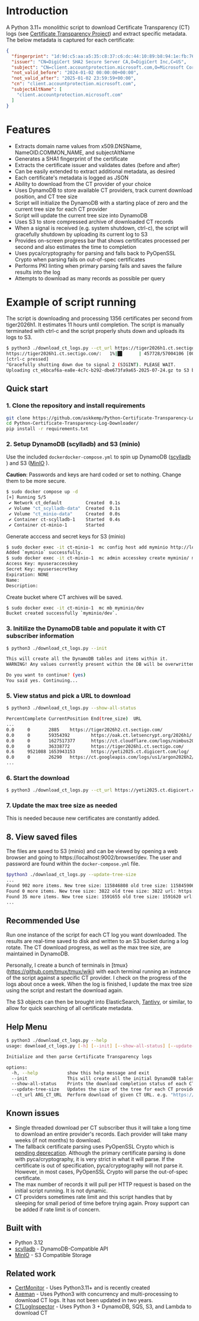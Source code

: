 # Introduction
A Python 3.11+ monolithic script to download Certificate Transparency (CT) logs  (see [Certificate Transparency Project]( https://certificate.transparency.dev/ "Certificate Transparency Project")) and extract specific metadata. The below metadata is captured for each certificate:

```json
{
  "fingerprint": "1d:9d:c5:aa:a5:35:c8:37:c6:dc:44:10:89:b8:94:1e:fb:76:f7:6f",
  "issuer": "CN=DigiCert SHA2 Secure Server CA,O=DigiCert Inc,C=US",
  "subject": "CN=client.accountprotection.microsoft.com,O=Microsoft Corporation,L=Redmond,ST=Washington,C=US",
  "not_valid_before": "2024-01-02 00:00:00+00:00",
  "not_valid_after": "2025-01-02 23:59:59+00:00",
  "cn": "client.accountprotection.microsoft.com",
  "subjectAltName": [
    "client.accountprotection.microsoft.com"
  ]
}
```

# Features
- Extracts domain name values from x509.DNSName, NameOID.COMMON_NAME, and subjectAltName
- Generates a SHA1 fingerprint of the certificate
- Extracts the certificate issuer and validates dates (before and after)
- Can be easily extended to extract additional metadata, as desired
- Each certificate's metadata is logged as JSON
- Ability to download from the CT provider of your choice
- Uses DynamoDB to store available CT providers, track current download position, and CT tree size
- Script will initialize the DynamoDB with a starting place of zero and the current tree size for each CT provider
- Script will update the current tree size into DynamoDB
- Uses S3 to store compressed archive of downloaded CT records
- When a signal is received (e.g. system shutdown, ctrl-c), the script will gracefully shutdown by uploading its current log to S3
- Provides on-screen progress bar that shows certificates processed per second and also estimates the time to completion
- Uses pyca/cryptography for parsing and falls back to PyOpenSSL Crypto when parsing fails on out-of-spec certificates
- Performs PKI linting when primary parsing fails and saves the failure results into the log
- Attempts to download as many records as possible per query

# Example of script running
The script is downloading and processing 1356 certificates per second from tiger2026h1. It estimates 11 hours until completion. The script is manually terminated with ctrl-c and the script properly shuts down and uploads its logs to S3.
```bash
$ python3 ./download_ct_logs.py --ct_url https://tiger2026h1.ct.sectigo.com/
https://tiger2026h1.ct.sectigo.com/:   1%|█▊      | 457728/57004106 [00:00<11:34:51, 1356.30it/s]
[ctrl-c pressed]
^Gracefully shutting down due to signal 2 (SIGINT). PLEASE WAIT.
Uploading ct_e6bcaf6a-ea8e-4c7c-b292-dbe673fa9a65-2025-07-24.gz to S3 bucket dev
```

## Quick start

### 1. Clone the repository and install requirements
```bash
git clone https://github.com/askkemp/Python-Certificate-Transparency-Log-Downloader.git
cd Python-Certificate-Transparency-Log-Downloader/
pip install -r requirements.txt
```

### 2. Setup DynamoDB (scylladb) and S3 (minio)
Use the included `dockerdocker-compose.yml` to spin up DynamoDB ([scylladb](https://www.scylladb.com/) ) and S3 ([MinIO](https://min.io/) ). 

**Caution**: Passwords and keys are hard coded or set to nothing. Change them to be more secure. 

```bash
$ sudo docker compose up -d
[+] Running 5/5
 ✔ Network ct_default         Created  0.1s
 ✔ Volume "ct_scylladb-data"  Created  0.1s
 ✔ Volume "ct_minio-data"     Created  0.0s
 ✔ Container ct-scylladb-1    Started  0.4s
 ✔ Container ct-minio-1       Started
 ```                                  

Generate acccess and secret keys for S3 (minio)
```bash
$ sudo docker exec -it ct-minio-1  mc config host add myminio http://localhost:9000 minioadmin minioadmin
Added `myminio` successfully.
$ sudo docker exec -it ct-minio-1  mc admin accesskey create myminio/ minioadmin  --access-key myuseraccesskey --secret-key myusersecretkey
Access Key: myuseraccesskey
Secret Key: myusersecretkey
Expiration: NONE
Name:
Description:
```
Create bucket where CT archives will be saved.
```bash
$ sudo docker exec -it ct-minio-1  mc mb myminio/dev
Bucket created successfully `myminio/dev`.
```

### 3. Initilize the DynamoDB table and populate it with CT subscriber information
```bash
$ python3 ./download_ct_logs.py --init

This will create all the DynamoDB tables and items within it.
WARNING! Any values currently present within the DB will be overwritten. For example, the current position of the log processing will be reset to 0.

Do you want to continue? (yes)
You said yes. Continuing...
```

### 5. View status and pick a URL to download 
```bash
$ python3 ./download_ct_logs.py --show-all-status

PercentComplete CurrentPosition End(tree_size)  URL
...
0.0     0       2885    https://tiger2026h2.ct.sectigo.com/
0.0     0       59354392        https://oak.ct.letsencrypt.org/2026h1/
0.0     0       1627517377      https://ct.cloudflare.com/logs/nimbus2025/
0.0     0       36338772        https://tiger2026h1.ct.sectigo.com/
0.6     9521088 1653943153      https://yeti2025.ct.digicert.com/log/
0.0     0       26290   https://ct.googleapis.com/logs/us1/argon2026h2/
...
```

### 6. Start the download
```bash
$ python3 ./download_ct_logs.py --ct_url https://yeti2025.ct.digicert.com/log/
```

### 7. Update the max tree size as needed
This is needed because new certificates are constantly added.

## 8. View saved files
The files are saved to S3 (minio) and can be viewed by opening a web browser and going to https://localhost:9002/browser/dev. The user and password are found within the `docker-compose.yml` file.

```bash
$python3 ./download_ct_logs.py --update-tree-size
...
Found 902 more items. New tree size: 115846808 old tree size: 115845906 url: https://sphinx.ct.digicert.com/2026h1/
Found 0 more items. New tree size: 3822 old tree size: 3822 url: https://elephant2027h2.ct.sectigo.com/
Found 35 more items. New tree size: 1591655 old tree size: 1591620 url: https://oak.ct.letsencrypt.org/2026h2/
...
```

## Recommended Use
Run one instance of the script for each CT log you want downloaded. The results are real-time saved to disk and written to an S3 bucket during a log rotate. The CT download progress, as well as the max tree size, are maintained in DynamoDB.

Personally, I create a bunch of terminals in [tmux}(https://github.com/tmux/tmux/wiki) with each terminal running an instance of the script against a specific CT provider. I check on the progress of the logs about once a week. When the log is finished, I update the max tree size using the script and restart the download again.

The S3 objects can then be brought into ElasticSearch, [Tantivy](https://github.com/quickwit-oss/tantivy), or similar, to allow for quick searching of all certificate metadata.

## Help Menu
```bash
$ python3 ./download_ct_logs.py --help
usage: download_ct_logs.py [-h] [--init] [--show-all-status] [--update-tree-size] [--ct_url ARG_CT_URL]

Initialize and then parse Certificate Transparency logs

options:
  -h, --help           show this help message and exit
  --init               This will create all the initial DynamoDB tables and items within it. WARNING! Any values currently present within the DB will be overwritten. For example, the current position of the log processing will be reset to 0
  --show-all-status    Prints the download completion status of each CT provider
  --update-tree-size   Updates the size of the tree for each CT provider. This is needed because the CT tree constantly increases.
  --ct_url ARG_CT_URL  Perform download of given CT URL. e.g. "https://ct.googleapis.com/logs/argon2022/"

```

## Known issues
- Single threaded download per CT subscriber thus it will take a long time to download an entire provider's records. Each provider will take many weeks (if not months) to download.
- The fallback certificate parsing uses PyOpenSSL Crypto which is [pending deprecation](https://www.pyopenssl.org/en/latest/api/crypto.html " pending deprecation"). Although the primary certificate parsing is done with pyca/cryptography, it is very strict in what it will parse. If the certificate is out of specification, pyca/cryptography will not parse it. However, in most cases, PyOpenSSL Crypto will parse the out-of-spec certificate.
- The max number of records it will pull per HTTP request is based on the initial script running. It is not dynamic.
- CT providers sometimes rate limit and this script handles that by sleeping for small period of time before trying again. Proxy support can be added if rate limit is of concern.

## Built with
* Python 3.12
* [scylladb](https://www.scylladb.com/) - DynamoDB-Compatible API
* [MinIO](https://min.io/) - S3 Compatible Storage

## Related work
* [CertMonitor](https://github.com/dig-sec/CertMonitor "CertMonitor") - Uses Python3.11+ and is recently created
* [Axeman](https://github.com/CaliDog/Axeman "Axeman") - Uses Python3 with concurrency and multi-processing to download CT logs. It has not been updated in two years.
* [CTLogInspector](https://github.com/rajivchocolate/CTLogInspector "CTLogInspector") - Uses Python 3 + DynamoDB, SQS, S3, and Lambda to download CT
